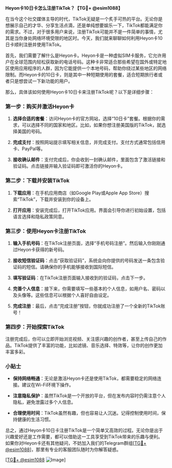 **Heyon卡10日卡怎么注册TikTok？【TG💪+ @esim1088】**

在当今这个社交媒体主导的时代，TikTok无疑是一个炙手可热的平台。无论你是想展示自己的才华、分享生活点滴，还是单纯想要娱乐一下，TikTok都能满足你的需求。不过，对于很多用户来说，注册TikTok可能并不是一件简单的事情，尤其是当你身处网络环境受限的地区时。今天，我们就来聊聊如何利用Heyon卡10日卡顺利注册并使用TikTok。

首先，我们需要了解什么是Heyon卡。Heyon卡是一种虚拟SIM卡服务，它允许用户在全球范围内轻松获取新的电话号码。这种卡非常适合那些希望在国外或特定地区使用应用程序的人群，因为它能提供一个本地号码，帮助你绕过某些地区的网络限制。而Heyon卡的10日卡，则是其中一种短期使用的套餐，适合短期旅行者或者只是想尝试一下新功能的用户。

那么，具体该如何使用Heyon卡10日卡来注册TikTok呢？以下是详细步骤：

### 第一步：购买并激活Heyon卡

1. **选择合适的套餐**：访问Heyon卡的官方网站，选择“10日卡”套餐。根据你的需求，可以选择不同的国家和地区。比如，如果你想注册美国版的TikTok，就选择美国的号码。
   
2. **完成支付**：按照网站提示填写相关信息，并完成支付。支付方式通常包括信用卡、PayPal等。

3. **接收确认邮件**：支付完成后，你会收到一封确认邮件，里面包含了激活链接和验证码。点击链接并输入验证码即可激活你的Heyon卡。

### 第二步：下载并安装TikTok

1. **下载应用**：在手机应用商店（如Google Play或Apple App Store）搜索“TikTok”，下载并安装到你的设备上。

2. **打开应用**：安装完成后，打开TikTok应用。界面会引导你进行初始设置，包括语言选择和隐私政策同意。

### 第三步：使用Heyon卡注册TikTok

1. **输入手机号码**：在TikTok注册页面，选择“手机号码注册”。然后输入你刚刚通过Heyon卡获得的新号码。

2. **接收短信验证码**：点击“获取验证码”，系统会向你提供的号码发送一条包含验证码的短信。请确保你的手机能够接收到国际短信。

3. **填写验证码**：在TikTok注册页面输入接收到的验证码，点击下一步。

4. **完善个人信息**：接下来，你需要填写一些基本的个人信息，如用户名、密码以及头像等。这些信息可以根据个人喜好自由设定。

5. **完成注册**：最后，点击“完成注册”按钮，你就成功注册了一个全新的TikTok账号！

### 第四步：开始探索TikTok

注册完成后，你可以立即开始浏览视频、关注感兴趣的创作者，甚至上传自己的作品。TikTok提供了丰富的功能，比如滤镜、音乐选择、特效等，让你的创作更加丰富多彩。

### 小贴士

- **保持网络畅通**：无论是激活Heyon卡还是使用TikTok，都需要稳定的网络连接。建议在Wi-Fi环境下操作。
  
- **注意隐私保护**：虽然TikTok是一个开放的平台，但在发布内容时仍需注意个人隐私，避免泄露过多个人信息。

- **合理使用时间**：TikTok虽然有趣，但也容易让人沉迷。记得控制使用时间，保持健康的生活习惯。

总之，通过Heyon卡10日卡注册TikTok是一个简单又高效的过程。无论你是出于兴趣爱好还是工作需要，都可以借助这一工具享受到TikTok带来的乐趣与便利。如果你对Heyon卡还有其他疑问，不妨加入我们的Telegram群组[[TG💪+ @esim1088](https://t.me/s/esim1088)]，那里有专业的客服团队随时为你解答疑惑。

[[TG💪+ @esim1088](https://t.me/s/esim1088) ![Image](https://i.postimg.cc/4NQfJmqS/Snipaste-2025-05-13-00-14-12.png)]